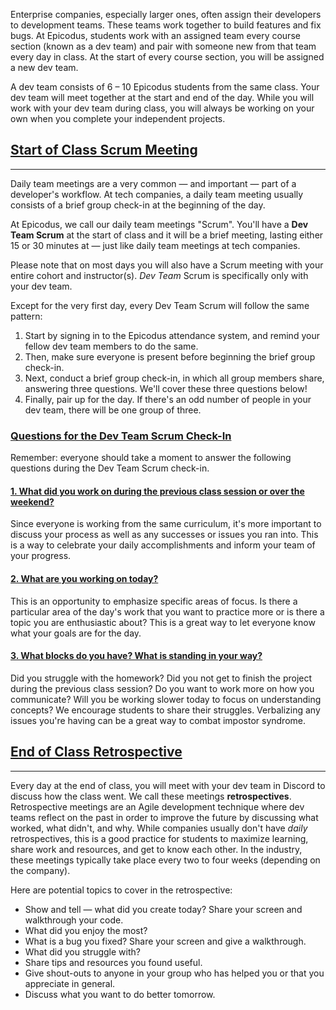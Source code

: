 Enterprise companies, especially larger ones, often assign their developers to development teams. These teams work together to build features and fix bugs. At Epicodus, students work with an assigned team every course section (known as a dev team) and pair with someone new from that team every day in class. At the start of every course section, you will be assigned a new dev team.

A dev team consists of 6 – 10 Epicodus students from the same class. Your dev team will meet together at the start and end of the day. While you will work with your dev team during class, you will always be working on your own when you complete your independent projects.

## [Start of Class Scrum Meeting](#start-of-class-scrum-meeting)
---

Daily team meetings are a very common — and important — part of a developer's workflow. At tech companies, a daily team meeting usually consists of a brief group check-in at the beginning of the day. 

At Epicodus, we call our daily team meetings "Scrum". You'll have a **Dev Team Scrum** at the start of class and it will be a brief meeting, lasting either 15 or 30 minutes at — just like daily team meetings at tech companies. 

Please note that on most days you will also have a Scrum meeting with your entire cohort and instructor(s). _Dev Team_ Scrum is specifically only with your dev team.

Except for the very first day, every Dev Team Scrum will follow the same pattern:

1. Start by signing in to the Epicodus attendance system, and remind your fellow dev team members to do the same.
2. Then, make sure everyone is present before beginning the brief group check-in.
3. Next, conduct a brief group check-in, in which all group members share, answering three questions. We'll cover these three questions below!
4. Finally, pair up for the day. If there's an odd number of people in your dev team, there will be one group of three.

### [Questions for the Dev Team Scrum Check-In](#questions-for-the-dev-team-scrum-check-in)

Remember: everyone should take a moment to answer the following questions during the Dev Team Scrum check-in.

#### [1. What did you work on during the previous class session or over the weekend?](#1-what-did-you-work-on-during-the-previous-class-session-or-over-the-weekend)

Since everyone is working from the same curriculum, it's more important to discuss your process as well as any successes or issues you ran into. This is a way to celebrate your daily accomplishments and inform your team of your progress.

#### [2. What are you working on today?](#2-what-are-you-working-on-today)

This is an opportunity to emphasize specific areas of focus. Is there a particular area of the day's work that you want to practice more or is there a topic you are enthusiastic about? This is a great way to let everyone know what your goals are for the day.

#### [3. What blocks do you have? What is standing in your way?](#what-block-do-you-have-what-is-standing-in-your-way)

Did you struggle with the homework? Did you not get to finish the project during the previous class session? Do you want to work more on how you communicate? Will you be working slower today to focus on understanding concepts? We encourage students to share their struggles. Verbalizing any issues you're having can be a great way to combat impostor syndrome.

## [End of Class Retrospective](#end-of-class-retrospective)

---

Every day at the end of class, you will meet with your dev team in Discord to discuss how the class went. We call these meetings **retrospectives**. Retrospective meetings are an Agile development technique where dev teams reflect on the past in order to improve the future by discussing what worked, what didn't, and why. While companies usually don't have _daily_ retrospectives, this is a good practice for students to maximize learning, share work and resources, and get to know each other. In the industry, these meetings typically take place every two to four weeks (depending on the company). 

Here are potential topics to cover in the retrospective:

- Show and tell — what did you create today? Share your screen and walkthrough your code.
- What did you enjoy the most?
- What is a bug you fixed? Share your screen and give a walkthrough.
- What did you struggle with?
- Share tips and resources you found useful.
- Give shout-outs to anyone in your group who has helped you or that you appreciate in general.
- Discuss what you want to do better tomorrow.
